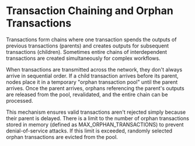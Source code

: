 # Transaction Chaining and Orphan Transactions

Transactions form chains where one transaction spends the outputs of previous transactions (parents) and creates outputs for subsequent transactions (children). Sometimes entire chains of interdependent transactions are created simultaneously for complex workflows.

When transactions are transmitted across the network, they don't always arrive in sequential order. If a child transaction arrives before its parent, nodes place it in a temporary "orphan transaction pool" until the parent arrives. Once the parent arrives, orphans referencing the parent's outputs are released from the pool, revalidated, and the entire chain can be processed.

This mechanism ensures valid transactions aren't rejected simply because their parent is delayed. There is a limit to the number of orphan transactions stored in memory (defined as MAX_ORPHAN_TRANSACTIONS) to prevent denial-of-service attacks. If this limit is exceeded, randomly selected orphan transactions are evicted from the pool.